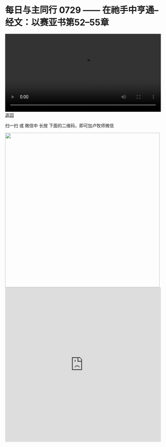 # 每日与主同行 0729 —— 在祂手中亨通–经文：以赛亚书第52–55章

<video width='100%' controls src='https://go2024.simai.life/api?redirect=https://r2.savefamily.net/@pastorpaulqiankunlu618/Dx-vfZkCeRk.mp4?metric=PastorLu%26keyword=webpage%26type=video%26bot=26%26to=webpage'></video>
<a href='../daily.html'> 返回 </a>
<p>扫一扫 或 微信中 长按 下面的二维码，即可加卢牧师微信</p>
<img src='https://r2.savefamily.net/OVagt1.JPG' width='500px' />



<iframe width="100%" height="500" src="https://www.youtube.com/embed/Dx-vfZkCeRk?si=zz5OCgHQvyW71w8c&amp;controls=0" title="YouTube video player" frameborder="0" allow="accelerometer; autoplay; clipboard-write; encrypted-media; gyroscope; picture-in-picture; web-share" referrerpolicy="strict-origin-when-cross-origin" allowfullscreen></iframe>